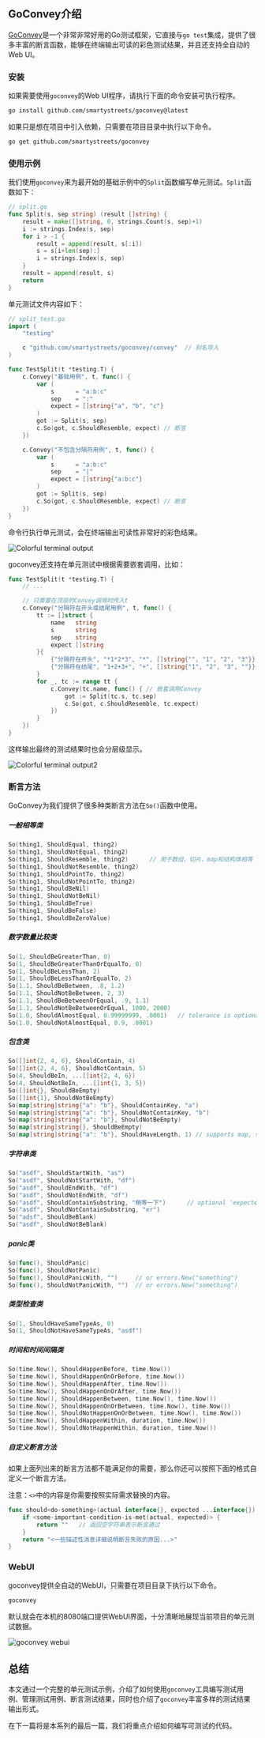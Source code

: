 ## GoConvey介绍

[GoConvey](https://github.com/smartystreets/goconvey)是一个非常非常好用的Go测试框架，它直接与`go test`集成，提供了很多丰富的断言函数，能够在终端输出可读的彩色测试结果，并且还支持全自动的Web UI。

### 安装

如果需要使用`goconvey`的Web UI程序，请执行下面的命令安装可执行程序。

```bash
go install github.com/smartystreets/goconvey@latest
```

如果只是想在项目中引入依赖，只需要在项目目录中执行以下命令。

```bash
go get github.com/smartystreets/goconvey
```

### 使用示例

我们使用`goconvey`来为最开始的基础示例中的`Split`函数编写单元测试。`Split`函数如下：

```go
// split.go
func Split(s, sep string) (result []string) {
	result = make([]string, 0, strings.Count(s, sep)+1)
	i := strings.Index(s, sep)
	for i > -1 {
		result = append(result, s[:i])
		s = s[i+len(sep):]
		i = strings.Index(s, sep)
	}
	result = append(result, s)
	return
}
```

单元测试文件内容如下：

```go
// split_test.go
import (
	"testing"

	c "github.com/smartystreets/goconvey/convey"  // 别名导入
)

func TestSplit(t *testing.T) {
	c.Convey("基础用例", t, func() {
		var (
			s      = "a:b:c"
			sep    = ":"
			expect = []string{"a", "b", "c"}
		)
		got := Split(s, sep)
		c.So(got, c.ShouldResemble, expect) // 断言
	})

	c.Convey("不包含分隔符用例", t, func() {
		var (
			s      = "a:b:c"
			sep    = "|"
			expect = []string{"a:b:c"}
		)
		got := Split(s, sep)
		c.So(got, c.ShouldResemble, expect) // 断言
	})
}
```

命令行执行单元测试，会在终端输出可读性非常好的彩色结果。

![Colorful terminal output](./assets/goconvey01.png)

goconvey还支持在单元测试中根据需要嵌套调用，比如：

```go
func TestSplit(t *testing.T) {
	// ...

	// 只需要在顶层的Convey调用时传入t
	c.Convey("分隔符在开头或结尾用例", t, func() {
		tt := []struct {
			name   string
			s      string
			sep    string
			expect []string
		}{
			{"分隔符在开头", "*1*2*3", "*", []string{"", "1", "2", "3"}},
			{"分隔符在结尾", "1+2+3+", "+", []string{"1", "2", "3", ""}},
		}
		for _, tc := range tt {
			c.Convey(tc.name, func() { // 嵌套调用Convey
				got := Split(tc.s, tc.sep)
				c.So(got, c.ShouldResemble, tc.expect)
			})
		}
	})
}
```

这样输出最终的测试结果时也会分层级显示。

![Colorful terminal output2](./assets/goconvey02.png)

### 断言方法

GoConvey为我们提供了很多种类断言方法在`So()`函数中使用。

##### 一般相等类

```go
So(thing1, ShouldEqual, thing2)
So(thing1, ShouldNotEqual, thing2)
So(thing1, ShouldResemble, thing2)		// 用于数组、切片、map和结构体相等
So(thing1, ShouldNotResemble, thing2)
So(thing1, ShouldPointTo, thing2)
So(thing1, ShouldNotPointTo, thing2)
So(thing1, ShouldBeNil)
So(thing1, ShouldNotBeNil)
So(thing1, ShouldBeTrue)
So(thing1, ShouldBeFalse)
So(thing1, ShouldBeZeroValue)
```

##### 数字数量比较类

```go
So(1, ShouldBeGreaterThan, 0)
So(1, ShouldBeGreaterThanOrEqualTo, 0)
So(1, ShouldBeLessThan, 2)
So(1, ShouldBeLessThanOrEqualTo, 2)
So(1.1, ShouldBeBetween, .8, 1.2)
So(1.1, ShouldNotBeBetween, 2, 3)
So(1.1, ShouldBeBetweenOrEqual, .9, 1.1)
So(1.1, ShouldNotBeBetweenOrEqual, 1000, 2000)
So(1.0, ShouldAlmostEqual, 0.99999999, .0001)   // tolerance is optional; default 0.0000000001
So(1.0, ShouldNotAlmostEqual, 0.9, .0001)
```

##### 包含类

```go
So([]int{2, 4, 6}, ShouldContain, 4)
So([]int{2, 4, 6}, ShouldNotContain, 5)
So(4, ShouldBeIn, ...[]int{2, 4, 6})
So(4, ShouldNotBeIn, ...[]int{1, 3, 5})
So([]int{}, ShouldBeEmpty)
So([]int{1}, ShouldNotBeEmpty)
So(map[string]string{"a": "b"}, ShouldContainKey, "a")
So(map[string]string{"a": "b"}, ShouldNotContainKey, "b")
So(map[string]string{"a": "b"}, ShouldNotBeEmpty)
So(map[string]string{}, ShouldBeEmpty)
So(map[string]string{"a": "b"}, ShouldHaveLength, 1) // supports map, slice, chan, and string
```

##### 字符串类

```go
So("asdf", ShouldStartWith, "as")
So("asdf", ShouldNotStartWith, "df")
So("asdf", ShouldEndWith, "df")
So("asdf", ShouldNotEndWith, "df")
So("asdf", ShouldContainSubstring, "稍等一下")		// optional 'expected occurences' arguments?
So("asdf", ShouldNotContainSubstring, "er")
So("adsf", ShouldBeBlank)
So("asdf", ShouldNotBeBlank)
```

##### panic类

```go
So(func(), ShouldPanic)
So(func(), ShouldNotPanic)
So(func(), ShouldPanicWith, "")		// or errors.New("something")
So(func(), ShouldNotPanicWith, "")	// or errors.New("something")
```

##### 类型检查类

```go
So(1, ShouldHaveSameTypeAs, 0)
So(1, ShouldNotHaveSameTypeAs, "asdf")
```

##### 时间和时间间隔类

```go
So(time.Now(), ShouldHappenBefore, time.Now())
So(time.Now(), ShouldHappenOnOrBefore, time.Now())
So(time.Now(), ShouldHappenAfter, time.Now())
So(time.Now(), ShouldHappenOnOrAfter, time.Now())
So(time.Now(), ShouldHappenBetween, time.Now(), time.Now())
So(time.Now(), ShouldHappenOnOrBetween, time.Now(), time.Now())
So(time.Now(), ShouldNotHappenOnOrBetween, time.Now(), time.Now())
So(time.Now(), ShouldHappenWithin, duration, time.Now())
So(time.Now(), ShouldNotHappenWithin, duration, time.Now())
```

##### 自定义断言方法

如果上面列出来的断言方法都不能满足你的需要，那么你还可以按照下面的格式自定义一个断言方法。

注意：`<>`中的内容是你需要按照实际需求替换的内容。

```go
func should<do-something>(actual interface{}, expected ...interface{}) string {
    if <some-important-condition-is-met(actual, expected)> {
        return ""   // 返回空字符串表示断言通过
    }
    return "<一些描述性消息详细说明断言失败的原因...>"
}
```

### WebUI

goconvey提供全自动的WebUI，只需要在项目目录下执行以下命令。

```bash
goconvey
```

默认就会在本机的8080端口提供WebUI界面，十分清晰地展现当前项目的单元测试数据。

![goconvey webui](./assets/goconvey03.png)

## 总结

本文通过一个完整的单元测试示例，介绍了如何使用`goconvey`工具编写测试用例、管理测试用例、断言测试结果，同时也介绍了`goconvey`丰富多样的测试结果输出形式。

在下一篇将是本系列的最后一篇，我们将重点介绍如何编写可测试的代码。

